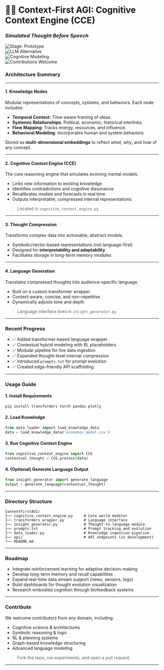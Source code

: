 # 🧠🧩 Context-First AGI: Cognitive Context Engine (CCE)  
### _Simulated Thought Before Speech_

![Stage: Prototype](https://img.shields.io/badge/stage-prototype-blue)  
![LLM Alternative](https://img.shields.io/badge/paradigm-language--first%20%E2%9A%99%EF%B8%8F%20thought--first-purple)  
![Cognitive Modeling](https://img.shields.io/badge/focus-cognitive--context--modeling-teal)  
![Contributions Welcome](https://img.shields.io/badge/contributions-welcome-brightgreen)


### Architecture Summary

---

#### **1. Knowledge Nodes**

Modular representations of concepts, systems, and behaviors. Each node includes:

- **Temporal Context**: Time-aware framing of ideas.  
- **Systemic Relationships**: Political, economic, historical interlinks.  
- **Flow Mapping**: Tracks energy, resources, and influence.  
- **Behavioral Modeling**: Incorporates human and system behaviors.

Stored as **multi-dimensional embeddings** to reflect *what*, *why*, and *how* of any concept.

---

#### **2. Cognitive Context Engine (CCE)**

The core reasoning engine that simulates evolving mental models.

- Links new information to existing knowledge  
- Identifies contradictions and cognitive dissonance  
- Recalibrates models and forecasts in real time  
- Outputs interpretable, compressed internal representations

> Located in `cognitive_context_engine.py`

---

#### **3. Thought Compression**

Transforms complex data into actionable, abstract models.

- Symbolic/vector-based representations (not language-first)  
- Designed for **interpretability and adaptability**  
- Facilitates storage in long-term memory modules

---

#### **4. Language Generation**

Translates compressed thoughts into audience-specific language.

- Built on a custom transformer wrapper  
- Context-aware, concise, and non-repetitive  
- Dynamically adjusts tone and depth

> Language interface lives in `insight_generator.py`

---

### Recent Progress

- ✅ Added transformer-based language wrapper  
- ✅ Contextual hybrid modeling with RL placeholders  
- ✅ Modular pipeline for live data ingestion  
- ✅ Expanded thought-level internal compression  
- ✅ Introduced `prompts.txt` for prompt evolution  
- ✅ Created edge-friendly API scaffolding  

---

### Usage Guide

#### 1. Install Requirements
```bash
pip install transformers torch pandas plotly
```

#### 2. Load Knowledge
```python
from data_loader import load_knowledge_data  
data = load_knowledge_data('economic_model.csv')
```

#### 3. Run Cognitive Context Engine
```python
from cognitive_context_engine import CCE  
contextual_thought = CCE.process(data)
```

#### 4. (Optional) Generate Language Output
```python
from insight_generator import generate_language  
output = generate_language(contextual_thought)
```

---

### Directory Structure

```
ContextFirstAGI/
├── cognitive_context_engine.py     # Core world modeler
├── transformers_wrapper.py         # Language interface
├── insight_generator.py            # Thought-to-language module
├── prompts.txt                     # Prompt tracking and evolution
├── data_loader.py                  # Knowledge ingestion pipeline
├── api/                            # API endpoints (in development)
└── README.md
```

---

### Roadmap

- Integrate reinforcement learning for adaptive decision-making  
- Develop long-term memory and recall capabilities  
- Expand real-time data stream support (news, sensors, logs)  
- Build dashboards for thought evolution visualization  
- Research embodied cognition through biofeedback systems  

---

### Contribute

We welcome contributors from any domain, including:

- Cognitive science & architectures  
- Symbolic reasoning & logic  
- RL & planning systems  
- Graph-based knowledge structuring  
- Advanced language modeling

> Fork the repo, run experiments, and open a pull request.

---


